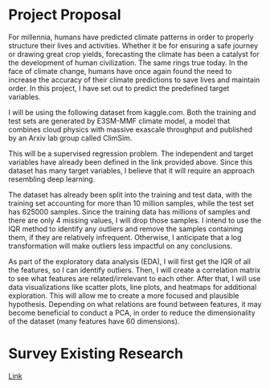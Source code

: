 # Project Proposal
For millennia, humans have predicted climate patterns in order to properly structure their lives and activities. Whether it be for ensuring a safe journey or drawing great crop yields, forecasting the climate has been a catalyst for the development of human civilization. The same rings true today. In the face of climate change, humans have once again found the need to increase the accuracy of their climate predictions to save lives and maintain order. In this project, I have set out to predict the predefined target variables.

I will be using the following dataset from kaggle.com. Both the training and test sets are generated by E3SM-MMF climate model, a model that combines cloud physics with massive exascale throughput and published by an Arxiv lab group called ClimSim.

This will be a supervised regression problem. The independent and target variables have already been defined in the link provided above. Since this dataset has many target variables, I believe that it will require an approach resembling deep learning.

The dataset has already been split into the training and test data, with the training set accounting for more than 10 million samples, while the test set has 625000 samples. Since the training data has millions of samples and there are only 4 missing values, I will drop those samples. I intend to use the IQR method to identify any outliers and remove the samples containing them, if they are relatively infrequent. Otherwise, I anticipate that a log transformation will make outliers less impactful on any conclusions.

As part of the exploratory data analysis (EDA), I will first get the IQR of all the features, so I can identify outliers. Then, I will create a correlation matrix to see what features are related/irrelevant to each other. After that, I will use data visualizations like scatter plots, line plots, and heatmaps for additional exploration. This will allow me to create a more focused and plausible hypothesis. Depending on what relations are found between features, it may become beneficial to conduct a PCA, in order to reduce the dimensionality of the dataset (many features have 60 dimensions).

# Survey Existing Research
[Link]((https://docs.google.com/document/d/1yJoqTdEhT7qudbydGBeaO0jKNYxtCi66W0P4fGvPYPg/edit?tab=t.0))
